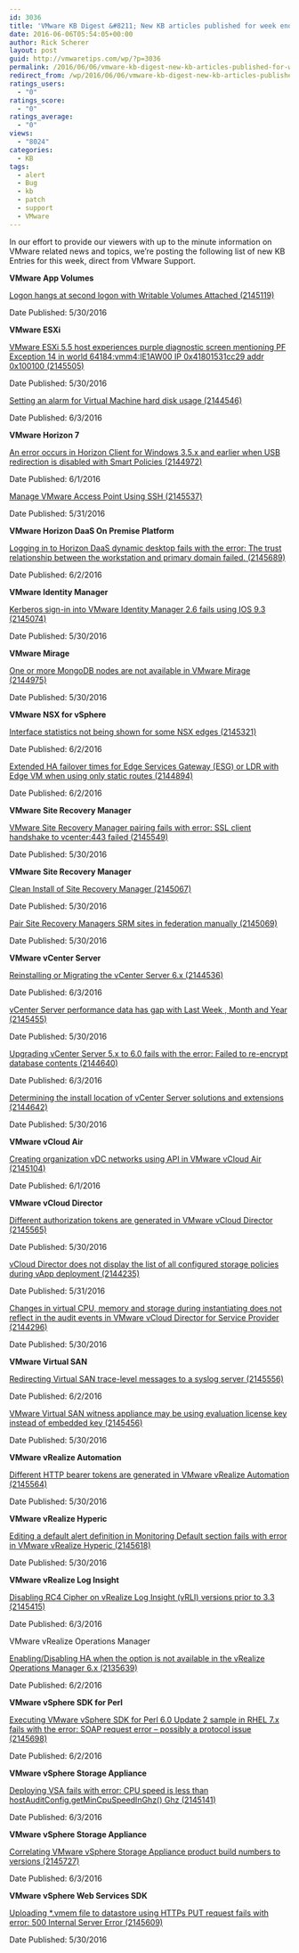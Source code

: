 ```yaml
---
id: 3036
title: 'VMware KB Digest &#8211; New KB articles published for week ending 6/4/16'
date: 2016-06-06T05:54:05+00:00
author: Rick Scherer
layout: post
guid: http://vmwaretips.com/wp/?p=3036
permalink: /2016/06/06/vmware-kb-digest-new-kb-articles-published-for-week-ending-6416/
redirect_from: /wp/2016/06/06/vmware-kb-digest-new-kb-articles-published-for-week-ending-6416/
ratings_users:
  - "0"
ratings_score:
  - "0"
ratings_average:
  - "0"
views:
  - "8024"
categories:
  - KB
tags:
  - alert
  - Bug
  - kb
  - patch
  - support
  - VMware
---
```

In our effort to provide our viewers with up to the minute information on VMware related news and topics, we&#8217;re posting the following list of new KB Entries for this week, direct from VMware Support.



**VMware App Volumes**
  
[Logon hangs at second logon with Writable Volumes Attached (2145119)](http://vmw.re/1Y34KmT)
  
Date Published: 5/30/2016

**VMware ESXi**
  
[VMware ESXi 5.5 host experiences purple diagnostic screen mentioning PF Exception 14 in world 64184:vmm4:IE1AW00 IP 0x41801531cc29 addr 0x100100 (2145505)](http://vmw.re/212Voqx)
  
Date Published: 5/30/2016
  
[Setting an alarm for Virtual Machine hard disk usage (2144546)](http://vmw.re/1Y34uUU)
  
Date Published: 6/3/2016

**VMware Horizon 7**
  
[An error occurs in Horizon Client for Windows 3.5.x and earlier when USB redirection is disabled with Smart Policies (2144972)](http://vmw.re/212ULgI)
  
Date Published: 6/1/2016
  
[Manage VMware Access Point Using SSH (2145537)](http://vmw.re/1Y34AvP)
  
Date Published: 5/31/2016

**VMware Horizon DaaS On Premise Platform**
  
[Logging in to Horizon DaaS dynamic desktop fails with the error: The trust relationship between the workstation and primary domain failed. (2145689)](http://vmw.re/212V5fs)
  
Date Published: 6/2/2016

**VMware Identity Manager**
  
[Kerberos sign-in into VMware Identity Manager 2.6 fails using IOS 9.3 (2145074)](http://vmw.re/1Y345lb)
  
Date Published: 5/30/2016

**VMware Mirage**
  
[One or more MongoDB nodes are not available in VMware Mirage (2144975)](http://vmw.re/212Vq1D)
  
Date Published: 5/30/2016

**VMware NSX for vSphere**
  
[Interface statistics not being shown for some NSX edges (2145321)](http://vmw.re/1Y353On)
  
Date Published: 6/2/2016
  
[Extended HA failover times for Edge Services Gateway (ESG) or LDR with Edge VM when using only static routes (2144894)](http://vmw.re/212Ve2q)
  
Date Published: 6/2/2016

**VMware Site Recovery Manager**
  
[VMware Site Recovery Manager pairing fails with error: SSL client handshake to vcenter:443 failed (2145549)](http://vmw.re/1Y34XGu)
  
Date Published: 5/30/2016

**VMware Site Recovery Manager**
  
[Clean Install of Site Recovery Manager (2145067)](http://vmw.re/212Vb6N)
  
Date Published: 5/30/2016
  
[Pair Site Recovery Managers SRM sites in federation manually (2145069)](http://vmw.re/1Y34x2V)
  
Date Published: 5/30/2016

**VMware vCenter Server**
  
[Reinstalling or Migrating the vCenter Server 6.x (2144536)](http://vmw.re/212V6jw)
  
Date Published: 6/3/2016
  
[vCenter Server performance data has gap with Last Week , Month and Year (2145455)](http://vmw.re/1Y356tC)
  
Date Published: 5/30/2016
  
[Upgrading vCenter Server 5.x to 6.0 fails with the error: Failed to re-encrypt database contents (2144640)](http://vmw.re/212VgqQ)
  
Date Published: 6/3/2016
  
[Determining the install location of vCenter Server solutions and extensions (2144642)](http://vmw.re/1Y34Vyr)
  
Date Published: 5/30/2016

**VMware vCloud Air**
  
[Creating organization vDC networks using API in VMware vCloud Air (2145104)](http://vmw.re/212UJFp)
  
Date Published: 6/1/2016

**VMware vCloud Director**
  
[Different authorization tokens are generated in VMware vCloud Director (2145565)](http://vmw.re/1Y34yEf)
  
Date Published: 5/30/2016
  
[vCloud Director does not display the list of all configured storage policies during vApp deployment (2144235)](http://vmw.re/212Uv13)
  
Date Published: 5/31/2016
  
[Changes in virtual CPU, memory and storage during instantiating does not reflect in the audit events in VMware vCloud Director for Service Provider (2144296)](http://vmw.re/1Y34ww7)
  
Date Published: 5/30/2016

**VMware Virtual SAN**
  
[Redirecting Virtual SAN trace-level messages to a syslog server (2145556)](http://vmw.re/212UNVS)
  
Date Published: 6/2/2016
  
[VMware Virtual SAN witness appliance may be using evaluation license key instead of embedded key (2145456)](http://vmw.re/1Y340Ox)
  
Date Published: 5/30/2016

**VMware vRealize Automation**
  
[Different HTTP bearer tokens are generated in VMware vRealize Automation (2145564)](http://vmw.re/212V7Ul)
  
Date Published: 5/30/2016

**VMware vRealize Hyperic**
  
[Editing a default alert definition in Monitoring Default section fails with error in VMware vRealize Hyperic (2145618)](http://vmw.re/1Y348h6)
  
Date Published: 5/30/2016

**VMware vRealize Log Insight**
  
[Disabling RC4 Cipher on vRealize Log Insight (vRLI) versions prior to 3.3 (2145415)](http://vmw.re/212UKJt)
  
Date Published: 6/3/2016
  
VMware vRealize Operations Manager
  
[Enabling/Disabling HA when the option is not available in the vRealize Operations Manager 6.x (2135639)](http://vmw.re/1Y34TGS)
  
Date Published: 6/2/2016

**VMware vSphere SDK for Perl**
  
[Executing VMware vSphere SDK for Perl 6.0 Update 2 sample in RHEL 7.x fails with the error: SOAP request error – possibly a protocol issue (2145698)](http://vmw.re/212Uw57)
  
Date Published: 6/2/2016

**VMware vSphere Storage Appliance**
  
[Deploying VSA fails with error: CPU speed is less than hostAuditConfig.getMinCpuSpeedInGhz() Ghz (2145141)](http://vmw.re/1Y34VP0)
  
Date Published: 6/3/2016

**VMware vSphere Storage Appliance**
  
 [Correlating VMware vSphere Storage Appliance product build numbers to versions (2145727)](http://vmw.re/212VtKQ)
  
Date Published: 6/3/2016

**VMware vSphere Web Services SDK**
  
[Uploading *.vmem file to datastore using HTTPs PUT request fails with error: 500 Internal Server Error (2145609)](http://vmw.re/1Y3598M)
  
Date Published: 5/30/2016